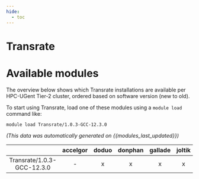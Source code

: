 ```yaml
---
hide:
  - toc
---
```


Transrate
=========

# Available modules


The overview below shows which Transrate installations are available per HPC-UGent Tier-2 cluster, ordered based on software version (new to old).

To start using Transrate, load one of these modules using a `module load` command like:

```shell
module load Transrate/1.0.3-GCC-12.3.0
```

*(This data was automatically generated on {{modules_last_updated}})*  

| |accelgor|doduo|donphan|gallade|joltik|shinx|
| :---: | :---: | :---: | :---: | :---: | :---: | :---: |
|Transrate/1.0.3-GCC-12.3.0|-|x|x|x|x|x|
